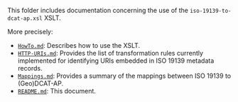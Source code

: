 This folder includes documentation concerning the use of the `iso-19139-to-dcat-ap.xsl` XSLT.

More precisely:
* [`HowTo.md`](./HowTo.md): Describes how to use the XSLT.
* [`HTTP-URIs.md`](./HTTP-URIs.md): Provides the list of transformation rules currently implemented for identifying URIs embedded in ISO 19139 metadata records.
* [`Mappings.md`](./Mappings.md): Provides a summary of the mappings between ISO 19139 to (Geo)DCAT-AP.
* [`README.md`](./README.md): This document.

